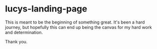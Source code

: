 # lucys-landing-page

This is meant to be the beginning of something great. It's been a hard journey, but hopefully this can end up being the canvas for my hard work and determination.

Thank you.